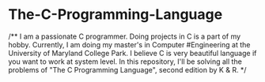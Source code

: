 # The-C-Programming-Language

/** I am a passionate C programmer. Doing projects in C is a part of my hobby. Currently, I am doing my master's in Computer   #Engineering at the University of Maryland College Park. I believe C is very beautiful language if you want to work at system level. In this repository, I'll be solving all the problems of "The C Programming Language", second edition by K & R. 
*/
